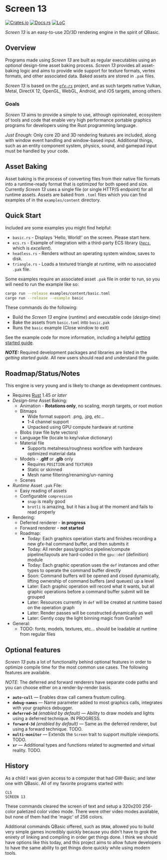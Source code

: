# Screen 13

[![Crates.io](https://img.shields.io/crates/v/screen-13.svg)](https://crates.io/crates/screen-13)
[![Docs.rs](https://docs.rs/screen-13/badge.svg)](https://docs.rs/screen-13)
[![LoC](https://tokei.rs/b1/github/attackgoat/screen-13?category=code)](https://github.com/attackgoat/screen-13)

_Screen 13_ is an easy-to-use 2D/3D rendering engine in the spirit of QBasic.

## Overview

Programs made using _Screen 13_ are built as regular executables using an _optional_ design-time
asset baking process. _Screen 13_ provides all asset-baking logic and aims to provide wide support
for texture formats, vertex formats, and other associated data. Baked assets are stored in `.pak`
files.

_Screen 13_ is based on the [_`gfx-rs`_](https://github.com/gfx-rs/gfx) project, and as such targets
native Vulkan, Metal, DirectX 12, OpenGL, WebGL, Android, and iOS targets, among others.

### Goals

_Screen 13_ aims to provide a simple to use, although opinionated, ecosystem of tools and code that
enable very high performance portable graphics programs for developers using the Rust programming
language.

_Just Enough:_ Only core 2D and 3D rendering features are included, along with window event handling
and window-based input. Additional things, such as an entity component system, physics, sound, and
gamepad input must be handled by your code.

## Asset Baking

Asset baking is the process of converting files from their native file formats into a runtime-ready
format that is optimized for both speed and size. Currently _Screen 13_ uses a single file (or
single HTTP/S endpoint) for all runtime assets. Assets are baked from `.toml` files which you can
find examples of in the `examples/content` directory.

## Quick Start

Included are some examples you might find helpful:

- `basic.rs` - Displays 'Hello, World!' on the screen. Please start here.
- `ecs.rs` - Example of integration with a third-party ECS library
  ([_`hecs`_](https://crates.io/crates/hecs), which is _excellent_).
- `headless.rs` - Renders without an operating system window, saves to disk.
- `triangle.rs` - Loads a textured triangle at runtime, with no associated `.pak` file.

Some examples require an associated asset `.pak` file in order to run, so you will need to run the
example like so:

```bash
cargo run --release examples/content/basic.toml
cargo run --release --example basic
```

These commands do the following:

- Build the _Screen 13_ engine (_runtime_) and executable code (_design-time_)
- Bake the assets from `basic.toml` into `basic.pak`
- Runs the `basic` example (Close window to exit)

See the example code for more information, including a helpful
[getting started guide](examples/README.md).

**_NOTE:_** Required development packages and libraries are listed in the _getting started guide_.
All new users should read and understand the guide.

## Roadmap/Status/Notes

This engine is very young and is likely to change as development continues.

- Requires [Rust](https://www.rust-lang.org/) 1.45 _or later_
- _Design-time_ Asset Baking:
  - Animation - **Rotations only**, no scaling, morph targets, or root motion
  - Bitmaps
    - Wide format support: .png, .jpg, _etc..._
    - 1-4 channel support
    - Unpacked using GPU compute hardware at runtime
  - Blobs (raw file byte vectors)
  - Language file (locale to key/value dictionary)
  - Material file
    - Supports metalness/roughness workflow with hardware optimized material data
  - Models - **.gltf** or **.glb** only
    - Requires `POSITION` and `TEXTURE0`
    - Static or skinned
    - Mesh name filtering/renaming/un-naming
  - Scenes
- _Runtime_ Asset `.pak` File:
  - Easy reading of assets
  - Configurable `compression`
    - `snap` is really good
    - `brotli` is amazing, but it has a bug at the moment and fails to read properly
- Rendering:
  - Deferred renderer - **in progress**
  - Forward renderer - **not started**
  - Roadmap:
    - Today: Each graphics operation starts and finishes recording a new gfx-hal command buffer, and
      then submits it
    - Today: All render pass/graphics pipeline/compute pipeline/layouts are hard-coded in the
      `gpu::def` (definition) module
    - Today: Each graphic operation uses the `def` instances and other types to operate the command
      buffer directly
    - Soon: Command buffers will be opened and closed dynamically, lifting ownership of command
      buffers (and queues) up a level
    - Later: Each graphic operation will record what it wants, but all graphic operations before a
      command buffer submit will be grouped
    - Later: Resources currently in `def` will be created at runtime based on the operation graph
    - Later: Render passes will be constructed dynamically as well
    - Later: Gently copy the light binning magic from Granite?
- General:
  - TODO: fonts, models, textures, etc... should be loadable at runtime from regular files

## Optional features

_Screen 13_ puts a lot of functionality behind optional features in order to optimize compile time for
the most common use cases. The following features are available.

_NOTE_: The deferred and forward renderers have separate code paths and you can choose either on a
render-by-render basis.

- **`auto-cull`** — Enables draw call camera frustum culling.
- **`debug-names`** — Name parameter added to most graphics calls, integrates with your graphics
  debugger.
- **`deferred-3d`** *(enabled by default)* — Ability to draw models and lights using a deferred
  technique. IN PROGRESS.
- **`forward-3d`** *(enabled by default)* — Same as the deferred renderer, but using a forward
  technique. TODO.
- **`multi-monitor`** — Extends the `Screen` trait to support multiple viewports. TODO.
- **`xr`** — Additional types and functions related to augmented and virtual reality. TODO.

## History

As a child I was given access to a computer that had GW-Basic; and later one with QBasic. All of my
favorite programs started with:

```basic
CLS
SCREEN 13
```

These commands cleared the screen of text and setup a 320x200 256-color paletized color video mode.
There were other video modes available, but none of them had the 'magic' of 256 colors.

Additional commands QBasic offered, such as `DRAW`, allowed you to build very simple games
incredibly quickly because you didn't have to grok the enirety of linking and compiling in order get
things done. I think we should have options like this today, and this project aims to allow future
developers to have the same ability to get things done quickly while using modern tools.
